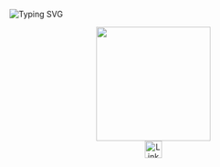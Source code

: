 ![Typing SVG](https://readme-typing-svg.demolab.com/?lines=Hello;My+Name+Is+Ilnaz+Sharifi)
  <div id="header" align="center">
  <img src="https://media.giphy.com/media/9PhdJO4CMfyfXDCnko/giphy.gif" width="200"/>
  <div id="badges">
    <a href="https://www.linkedin.com/in/ilnaz-sharifi-1b05891b4/">
      <img src="https://img.shields.io/badge/LinkedIn-blue?style=for-the-badge&logo=linkedin&logoColor=white" alt="LinkedIn Badge" height="30px"/>
    </a>
  </div>  
</div>
